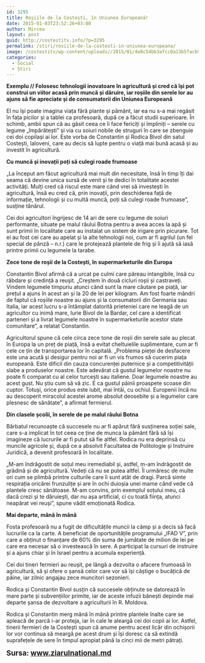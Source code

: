 ```yaml
---
id: 3295
title: Roșiile de la Costești, în Uniunea Europeană!
date: 2015-01-03T23:52:26+03:00
author: Mircea
layout: post
guid: http://costestitv.info/?p=3295
permalink: /stiri/rosiile-de-la-costesti-in-uniunea-europeana/
image: /costestitv/wp-content/uploads//2015/01/4e8c54bb3afcc0a13b5facb932fbf1fb.jpg
categories:
  - Social
  - Știri
---
```

**Exemplu // Folosesc tehnologii inovatoare în agricultură și cred că își pot construi un viitor acasă prin muncă și dăruire, iar roșiile din serele lor au ajuns să fie apreciate și de consumatorii din Uniunea Europeană**<!--more-->

El nu își poate imagina viața fără plante și pământ, iar ea nu s-a mai regăsit în fața picilor și a tablei ca profesoară, după ce a făcut studii superioare. În schimb, ambii spun că au găsit ceea ce îi face fericiți și împliniți &#8211; serele cu legume „împărătești” și via cu soiuri nobile de struguri în care se zbenguie cei doi copilași ai lor. Este vorba de Constantin și Rodica Bivol din satul Costești, Ialoveni, care au decis să lupte pentru o viață mai bună acasă și au investit în agricultură.

**Cu muncă și inovații poți să culegi roade frumoase**

„La început am făcut agricultură mai mult din necesitate, însă în timp îți dai seama că devine unica sursă de venit și te dedici în totalitate acestei activități. Mulți cred că riscul este mare când vrei să investești în agricultură, însă eu cred că, prin inovații, prin deschiderea față de informație, tehnologii și cu multă muncă, poți să culegi roade frumoase”, susține tânărul.

Cei doi agricultori îngrijesc de 14 ari de sere cu legume de soiuri performante, situate pe malul râului Botna pentru a avea acces la apă și sunt primii în localitate care au instalat un sistem de irigare prin picurare. Tot ei au fost cei care au apelat și la alte tehnologii noi, cum ar fi agrilul (un fel special de pânză – n.r.) care le protejează plantele de frig și îi ajută să iasă printre primii cu legumele la tarabe.

**Zece tone de roșii de la Costești, în supermarketurile din Europa**

Constantin Bivol afirmă că a urcat pe culmi care păreau intangibile, însă cu răbdare și credință a reușit. „Creștem în două cicluri roșii și castraveți. Vindem legumele timpuriu atunci când sunt la mare căutare pe piață, iar prețul a ajuns în acest an și la 20 de lei per kilogram. Am fost foarte mândri de faptul că roșiile noastre au ajuns și la consumatorii din Germania sau Italia, iar acest lucru s-a întâmplat datorită prieteniei care ne leagă de un agricultor cu inimă mare, Iurie Bivol de la Bardar, cel care a identificat parteneri și a livrat legumele noastre în supermarketurile acestor state comunitare”, a relatat Constantin.

Agricultorul spune că cele circa zece tone de roșii din serele sale au plecat în Europa la un preț de piață, însă a evitat cheltuielile suplimentare, cum ar fi cele ce țin de transportarea lor în capitală. „Problema pieței de desfacere este una acută și desigur pentru noi ar fi un vis frumos să cucerim piața europeană. Este dificil din cauza concurenței puternice și a competitivității slabe a produselor noastre. Este adevărat că gustul legumelor noastre nu poate fi comparat cu al celor turcești sau italiene. Doar legumele noastre au acest gust. Nu știu cum să vă zic. E ca gustul pâinii proaspete scoase din cuptor. Totuși, orice produs este iubit, mai întâi, cu ochiul. Europenii încă nu au descoperit miracolul acestei arome absolut deosebite și a legumelor care plesnesc de sănătate”, a afirmat fermierul.

**Din clasele școlii, în serele de pe malul râului Botna**

Bărbatul recunoaște că succesele nu ar fi apărut fără susținerea soției sale, care s-a implicat în tot ceea ce ține de munca la pământ fără să își imagineze că lucrurile ar fi putut să fie altfel. Rodica nu era deprinsă cu muncile agricole și, după ce a absolvit Facultatea de Politologie și Instruire Juridică, a devenit profesoară în localitate.

„M-am îndrăgostit de soțul meu iremediabil și, astfel, m-am îndrăgostit de grădină și de agricultură. Vedeți că nu se putea altfel. Îl urmăresc de multe ori cum se plimbă printre culturile care îi sunt atât de dragi. Parcă simte respirația oricărei frunzulițe și are în ochi duioșia unei mame când vede că plantele cresc sănătoase. M-am convins, prin exemplul soțului meu, că dacă crezi și te dăruiești, dar nu așa artificial, ci cu toată ființa, atunci neapărat vei reuși”, spune vădit emoționată Rodica.

**Mai departe, mână în mână**

Fosta profesoară nu a fugit de dificultățile muncii la câmp și a decis să facă lucrurile ca la carte. A beneficiat de oportunitățile programului „IFAD V”, prin care a obținut o finanțare de 60% din suma de jumătate de milion de lei pe care era necesar să o investească în sere. A participat la cursuri de instruire și a ajuns chiar și în Israel pentru a acumula experiență.

Cei doi tineri fermieri au reușit, pe lângă a dezvolta o afacere frumoasă în agricultură, să și ofere o șansă celor care vor să își câștige o bucățică de pâine, iar zilnic angajau zece muncitori sezonieri.

Rodica și Constantin Bivol susțin că succesele obținute se datorează în mare parte și subvențiilor primite, iar de aceste infuzii bănești depinde mai departe șansa de dezvoltare a agriculturii în R. Moldova.

Rodica și Constantin merg mână în mână printre plantele înalte care se apleacă de parcă i-ar proteja, iar în cale le aleargă cei doi copii ai lor. Astfel, tinerii fermieri de la Costești spun că anume pentru acest licăr din ochișorii lor vor continua să meargă pe acest drum și își doresc ca să extindă suprafețele de sere în timpul apropiat până la cinci mii de metri pătrați.

<span style="font-size: 14pt;"><strong>Sursa: <a href="http://ziarulnational.md/rosiile-de-la-costesti-in-uniunea-europeana/" target="_blank">www.ziarulnational.md</a></strong></span>